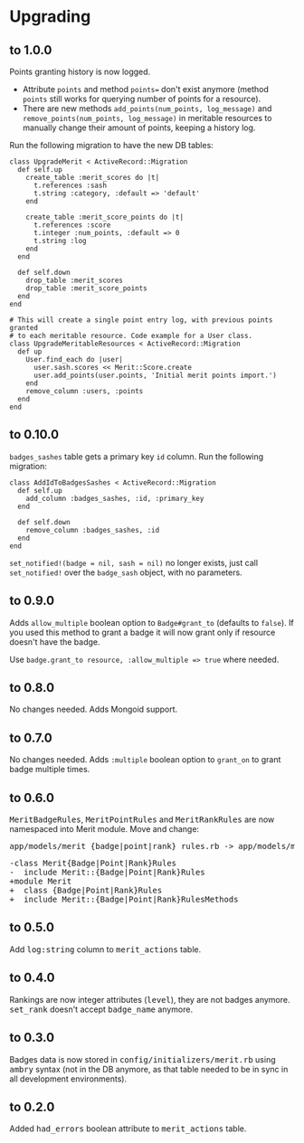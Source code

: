 # Upgrading

## to 1.0.0

Points granting history is now logged.

* Attribute `points` and method `points=` don't exist anymore (method `points`
  still works for querying number of points for a resource).
* There are new methods `add_points(num_points, log_message)` and
  `remove_points(num_points, log_message)` in meritable resources to manually
  change their amount of points, keeping a history log.

Run the following migration to have the new DB tables:

    class UpgradeMerit < ActiveRecord::Migration
      def self.up
        create_table :merit_scores do |t|
          t.references :sash
          t.string :category, :default => 'default'
        end

        create_table :merit_score_points do |t|
          t.references :score
          t.integer :num_points, :default => 0
          t.string :log
        end
      end

      def self.down
        drop_table :merit_scores
        drop_table :merit_score_points
      end
    end

    # This will create a single point entry log, with previous points granted
    # to each meritable resource. Code example for a User class.
    class UpgradeMeritableResources < ActiveRecord::Migration
      def up
        User.find_each do |user|
          user.sash.scores << Merit::Score.create
          user.add_points(user.points, 'Initial merit points import.')
        end
        remove_column :users, :points
      end
    end

## to 0.10.0

`badges_sashes` table gets a primary key `id` column. Run the following migration:

    class AddIdToBadgesSashes < ActiveRecord::Migration
      def self.up
        add_column :badges_sashes, :id, :primary_key
      end

      def self.down
        remove_column :badges_sashes, :id
      end
    end

`set_notified!(badge = nil, sash = nil)` no longer exists, just call `set_notified!`
over the `badge_sash` object, with no parameters.

## to 0.9.0

Adds `allow_multiple` boolean option to `Badge#grant_to` (defaults to
`false`). If you used this method to grant a badge it will now grant only if
resource doesn't have the badge.

Use `badge.grant_to resource, :allow_multiple => true` where needed.

## to 0.8.0

No changes needed. Adds Mongoid support.

## to 0.7.0

No changes needed. Adds `:multiple` boolean option to `grant_on` to grant
badge multiple times.

## to 0.6.0

<tt>MeritBadgeRules</tt>, <tt>MeritPointRules</tt> and <tt>MeritRankRules</tt>
are now namespaced into Merit module. Move and change:

<pre>
app/models/merit_{badge|point|rank}_rules.rb -> app/models/merit/{badge|point|rank}_rules.rb
</pre>
<pre>
-class Merit{Badge|Point|Rank}Rules
-  include Merit::{Badge|Point|Rank}Rules
+module Merit
+  class {Badge|Point|Rank}Rules
+  include Merit::{Badge|Point|Rank}RulesMethods
</pre>

## to 0.5.0

Add <tt>log:string</tt> column to <tt>merit_actions</tt> table.

## to 0.4.0

Rankings are now integer attributes (<tt>level</tt>), they are not badges
anymore. <tt>set_rank</tt> doesn't accept <tt>badge_name</tt> anymore.

## to 0.3.0

Badges data is now stored in <tt>config/initializers/merit.rb</tt> using
<tt>ambry</tt> syntax (not in the DB anymore, as that table needed to be in
sync in all development environments).

## to 0.2.0

Added <tt>had_errors</tt> boolean attribute to <tt>merit_actions</tt> table.
